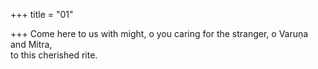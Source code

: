 +++
title = "01"

+++
Come here to us with might, o you caring for the stranger, o Varuṇa  and Mitra,  
to this cherished rite.  